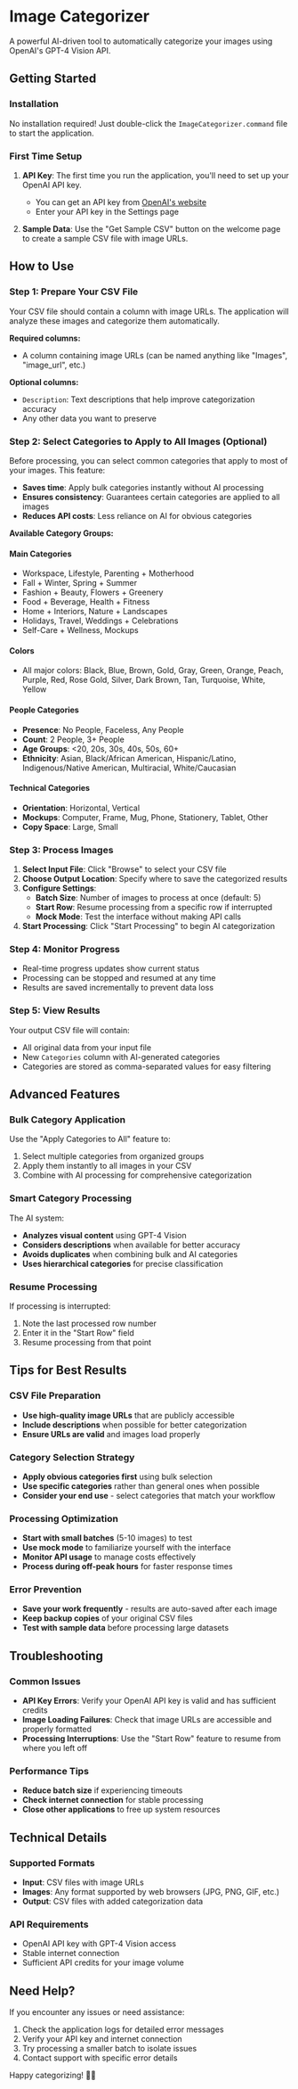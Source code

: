 # Image Categorizer

A powerful AI-driven tool to automatically categorize your images using OpenAI's GPT-4 Vision API.

## Getting Started

### Installation

No installation required! Just double-click the `ImageCategorizer.command` file to start the application.

### First Time Setup

1. **API Key**: The first time you run the application, you'll need to set up your OpenAI API key.
   - You can get an API key from [OpenAI's website](https://platform.openai.com/api-keys)
   - Enter your API key in the Settings page

2. **Sample Data**: Use the "Get Sample CSV" button on the welcome page to create a sample CSV file with image URLs.

## How to Use

### Step 1: Prepare Your CSV File

Your CSV file should contain a column with image URLs. The application will analyze these images and categorize them automatically.

**Required columns:**
- A column containing image URLs (can be named anything like "Images", "image_url", etc.)

**Optional columns:**
- `Description`: Text descriptions that help improve categorization accuracy
- Any other data you want to preserve

### Step 2: Select Categories to Apply to All Images (Optional)

Before processing, you can select common categories that apply to most of your images. This feature:
- **Saves time**: Apply bulk categories instantly without AI processing
- **Ensures consistency**: Guarantees certain categories are applied to all images
- **Reduces API costs**: Less reliance on AI for obvious categories

**Available Category Groups:**

#### Main Categories
- Workspace, Lifestyle, Parenting + Motherhood
- Fall + Winter, Spring + Summer
- Fashion + Beauty, Flowers + Greenery
- Food + Beverage, Health + Fitness
- Home + Interiors, Nature + Landscapes
- Holidays, Travel, Weddings + Celebrations
- Self-Care + Wellness, Mockups

#### Colors
- All major colors: Black, Blue, Brown, Gold, Gray, Green, Orange, Peach, Purple, Red, Rose Gold, Silver, Dark Brown, Tan, Turquoise, White, Yellow

#### People Categories
- **Presence**: No People, Faceless, Any People
- **Count**: 2 People, 3+ People
- **Age Groups**: <20, 20s, 30s, 40s, 50s, 60+
- **Ethnicity**: Asian, Black/African American, Hispanic/Latino, Indigenous/Native American, Multiracial, White/Caucasian

#### Technical Categories
- **Orientation**: Horizontal, Vertical
- **Mockups**: Computer, Frame, Mug, Phone, Stationery, Tablet, Other
- **Copy Space**: Large, Small

### Step 3: Process Images

1. **Select Input File**: Click "Browse" to select your CSV file
2. **Choose Output Location**: Specify where to save the categorized results
3. **Configure Settings**:
   - **Batch Size**: Number of images to process at once (default: 5)
   - **Start Row**: Resume processing from a specific row if interrupted
   - **Mock Mode**: Test the interface without making API calls
4. **Start Processing**: Click "Start Processing" to begin AI categorization

### Step 4: Monitor Progress

- Real-time progress updates show current status
- Processing can be stopped and resumed at any time
- Results are saved incrementally to prevent data loss

### Step 5: View Results

Your output CSV file will contain:
- All original data from your input file
- New `Categories` column with AI-generated categories
- Categories are stored as comma-separated values for easy filtering

## Advanced Features

### Bulk Category Application

Use the "Apply Categories to All" feature to:
1. Select multiple categories from organized groups
2. Apply them instantly to all images in your CSV
3. Combine with AI processing for comprehensive categorization

### Smart Category Processing

The AI system:
- **Analyzes visual content** using GPT-4 Vision
- **Considers descriptions** when available for better accuracy
- **Avoids duplicates** when combining bulk and AI categories
- **Uses hierarchical categories** for precise classification

### Resume Processing

If processing is interrupted:
1. Note the last processed row number
2. Enter it in the "Start Row" field
3. Resume processing from that point

## Tips for Best Results

### CSV File Preparation
- **Use high-quality image URLs** that are publicly accessible
- **Include descriptions** when possible for better categorization
- **Ensure URLs are valid** and images load properly

### Category Selection Strategy
- **Apply obvious categories first** using bulk selection
- **Use specific categories** rather than general ones when possible
- **Consider your end use** - select categories that match your workflow

### Processing Optimization
- **Start with small batches** (5-10 images) to test
- **Use mock mode** to familiarize yourself with the interface
- **Monitor API usage** to manage costs effectively
- **Process during off-peak hours** for faster response times

### Error Prevention
- **Save your work frequently** - results are auto-saved after each image
- **Keep backup copies** of your original CSV files
- **Test with sample data** before processing large datasets

## Troubleshooting

### Common Issues
- **API Key Errors**: Verify your OpenAI API key is valid and has sufficient credits
- **Image Loading Failures**: Check that image URLs are accessible and properly formatted
- **Processing Interruptions**: Use the "Start Row" feature to resume from where you left off

### Performance Tips
- **Reduce batch size** if experiencing timeouts
- **Check internet connection** for stable processing
- **Close other applications** to free up system resources

## Technical Details

### Supported Formats
- **Input**: CSV files with image URLs
- **Images**: Any format supported by web browsers (JPG, PNG, GIF, etc.)
- **Output**: CSV files with added categorization data

### API Requirements
- OpenAI API key with GPT-4 Vision access
- Stable internet connection
- Sufficient API credits for your image volume

## Need Help?

If you encounter any issues or need assistance:
1. Check the application logs for detailed error messages
2. Verify your API key and internet connection
3. Try processing a smaller batch to isolate issues
4. Contact support with specific error details

Happy categorizing! 🎯📸
